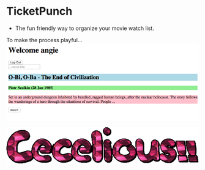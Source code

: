 # TicketPunch
- The fun friendly way to organize your movie watch list.


To make the process playful...
![ScreenShot](/screenshot.png)


![ScreenShot](/cel.gif)
